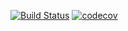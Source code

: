 [![Build Status](https://travis-ci.org/burovytsky/job4j_middle.svg?branch=master)](https://travis-ci.org/burovytsky/job4j_middle)
[![codecov](https://codecov.io/gh/burovytsky/job4j_middle/branch/master/graph/badge.svg)](https://codecov.io/gh/burovytsky/job4j_middle)